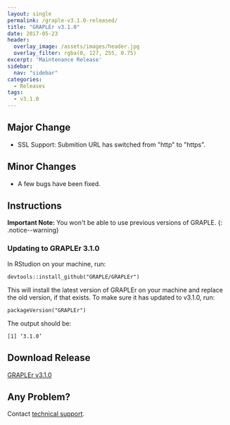 ```yaml
---
layout: single
permalink: /graple-v3.1.0-released/
title: "GRAPLEr v3.1.0"
date: 2017-05-23
header:
  overlay_image: /assets/images/header.jpg
  overlay_filter: rgba(0, 127, 255, 0.75)
excerpt: 'Maintenance Release'
sidebar:
  nav: "sidebar"
categories:
  - Releases
tags:
  - v3.1.0
---
```

## Major Change

* SSL Support: Submition URL has switched from "http" to "https".

## Minor Changes

* A few bugs have been fixed.

## Instructions

**Important Note:** You won't be able to use previous versions of GRAPLE.
{: .notice--warning}

### Updating to GRAPLEr 3.1.0

In RStudion on your machine, run:

```
devtools::install_github("GRAPLE/GRAPLEr")
```

This will install the latest version of GRAPLEr on your machine and replace the old version, if that exists.
To make sure it has updated to v3.1.0, run:

```
packageVersion("GRAPLEr")
```

The output should be:

```
[1] ‘3.1.0’
```

## Download Release

[GRAPLEr v3.1.0]

## Any Problem?

Contact [technical support].


[GRAPLEr v3.1.0]: https://github.com/GRAPLE/GRAPLEr/releases/tag/v3.1.0
[technical support]: ../contact